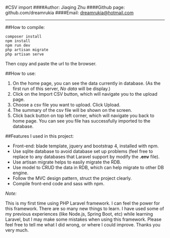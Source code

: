#CSV import
####Author: Jiaqing Zhu
####Github page: github.com/dreamrukia
####Email: dreamrukia@hotmail.com

---

##How to compile:
```console
composer install
npm install
npm run dev
php artisan migrate
php artisan serve
```
Then copy and paste the url to the browser.

##How to use:

1. On the home page, you can see the data currently in database. (As the first run of this server, *No data* will be display.)
2. Click on the Import CSV button, which will navigate you to the upload page.
3. Choose a csv file you want to upload. Click Upload.
4. The summary of the csv file will be shown on the screen.
5. Click back button on top left corner, which will navigate you back to home page. You can see you file has successfully imported to the database.

##Features I used in this project:

- Front-end: blade template, jquery and bootstrap 4, installed with npm.
- Use sqlite database to avoid database set up problems (feel free to replace to any databases that Laravel support by modify the **.env** file).
- Use artisan migrate helps to easily migrate the RDB.
- Use model to CRUD the data in RDB, which can help migrate to other DB engine.
- Follow the MVC design pattern, struct the project clearly.
- Compile front-end code and sass with npm. 


*Note:*

This is my first time using PHP Laravel framework. I can feel the power for this framework. There are so many new things to learn. I have used some of my previous experiences (like Node.js, Spring Boot, etc) while learning Laravel, but I may make some mistakes when using this framework. Please feel free to tell me what I did wrong, or where I could improve. Thanks you very much.

